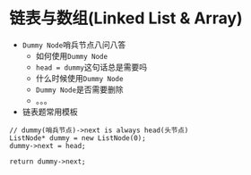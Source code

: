 # 链表与数组(Linked List & Array)

* `Dummy Node`哨兵节点八问八答
  * 如何使用`Dummy Node`
  * `head = dummy`这句话总是需要吗
  * 什么时候使用`Dummy Node`
  * `Dummy Node`是否需要删除
  * 。。。
* 链表题常用模板
```
// dummy(哨兵节点)->next is always head(头节点)
ListNode* dummy = new ListNode(0);
dummy->next = head;

return dummy->next;
```
